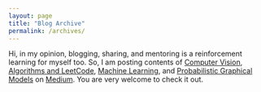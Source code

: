 ```yaml
---
layout: page
title: "Blog Archive"
permalink: /archives/
---
```

Hi, in my opinion, blogging, sharing, and mentoring is a reinforcement learning for myself too. So, I am posting contents of [Computer Vision](https://medium.com/lis-computer-vision-blogs), [Algorithms and LeetCode](https://medium.com/algorithms-and-leetcode), [Machine Learning](https://medium.com/machine-learning-for-li), and [Probabilistic Graphical Models](https://medium.com/probabilistic-graphical-models) on [Medium](https://medium.com/@lisulimowicz). You are very welcome to check it out. 
